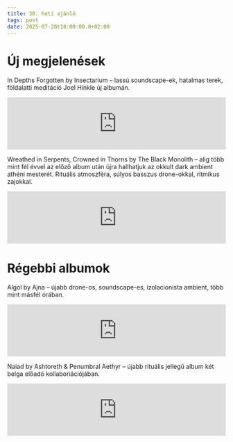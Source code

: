 ```yaml
---
title: 30. heti ajánló
tags: post
date: 2025-07-28t18:00:00.0+02:00
---
```


# Új megjelenések

In Depths Forgotten by Insectarium – lassú soundscape-ek, hatalmas terek, földalatti meditáció Joel Hinkle új albumán.

<iframe style="border: 0; width: 100%; height: 120px;" src="https://bandcamp.com/EmbeddedPlayer/album=2072340839/size=large/bgcol=ffffff/linkcol=0687f5/tracklist=false/artwork=small/transparent=true/" seamless><a href="https://insectarium.bandcamp.com/album/in-depths-forgotten">in depths forgotten by insectarium</a></iframe>

Wreathed in Serpents, Crowned in Thorns by The Black Monolith – alig több mint fél évvel az előző album után újra hallhatjuk az okkult dark ambient athéni mesterét. Rituális atmoszféra, súlyos basszus drone-okkal, ritmikus zajokkal.

<iframe style="border: 0; width: 100%; height: 120px;" src="https://bandcamp.com/EmbeddedPlayer/album=4165432769/size=large/bgcol=ffffff/linkcol=0687f5/tracklist=false/artwork=small/transparent=true/" seamless><a href="https://the-black-monolith.bandcamp.com/album/wreathed-in-serpents-crowned-in-thorns">Wreathed in Serpents, Crowned in Thorns by The Black Monolith</a></iframe>

# Régebbi albumok

Algol by Ajna – újabb drone-os, soundscape-es, izolacionista ambient, több mint másfél órában.

<iframe style="border: 0; width: 100%; height: 120px;" src="https://bandcamp.com/EmbeddedPlayer/album=2146170929/size=large/bgcol=ffffff/linkcol=0687f5/tracklist=false/artwork=small/transparent=true/" seamless><a href="https://ajna1.bandcamp.com/album/algol">Algol by Ajna</a></iframe>

Naiad by Ashtoreth & Penumbral Aethyr – újabb rituális jellegű album két belga előadó kollaboriációjában.

<iframe style="border: 0; width: 100%; height: 120px;" src="https://bandcamp.com/EmbeddedPlayer/album=165733254/size=large/bgcol=ffffff/linkcol=0687f5/tracklist=false/artwork=small/transparent=true/" seamless><a href="https://ashtoreth1.bandcamp.com/album/naiad">NAIAD by ASHTORETH &amp; PENUMBRAL AETHYR</a></iframe>


